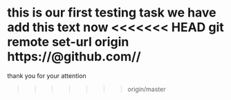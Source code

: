 this is our first testing task
we have add this text now
<<<<<<< HEAD
git remote set-url origin https://<token>@github.com/<username>/<repo>
=======
thank you for your attention

>>>>>>> origin/master
